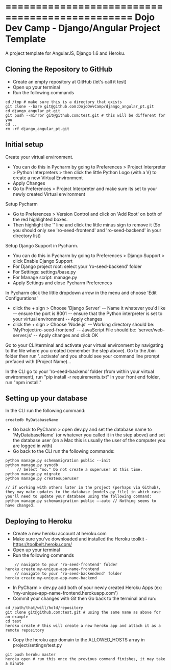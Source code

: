 ===============================================
Dojo Dev Camp - Django/Angular Project Template
===============================================

A project template for AngularJS, Django 1.6 and Heroku.

Cloning the Repository to GitHub
--------------------------------
- Create an empty repository at GitHub (let's call it test)
- Open up your terminal
- Run the following commands

```
cd /tmp # make sure this is a directory that exists
git clone --bare git@github.com:DojoDevCamp/django_angular_pt.git
cd django_angular_pt.git
git push --mirror git@github.com:test.git # this will be different for you
cd ..
rm -rf django_angular_pt.git
```

Initial setup
-------------

Create your virtual environment.
- You can do this in Pycharm by going to Preferences > Project Interpreter > Python Interpreters > then click the little Python Logo (with a V) to create a new Virtual Environment
- Apply Changes
- Go to Preferences > Project Interpreter and make sure its set to your newly created Virtual environment

Setup Pycharm
- Go to Preferences > Version Control and click on 'Add Root' on both of the red highlighted boxes.
- Then highlight the '<Project>' line and click the little minus sign to remove it (So you should only see 'ro-seed-frontend' and 'ro-seed-backend' in your directory list)

Setup Django Support in Pycharm.
- You can do this in Pycharm by going to Preferences > Django Support > click Enable Django Support
- For Django project root: select your 'ro-seed-backend' folder
- For Settings: settings/base.py
- For Manage script: manage.py
- Apply Settings and close Pycharm Preferences

In Pycharm click the little dropdown arrow in the menu and choose 'Edit Configurations'
- click the + sign > Choose 'Django Server'
-- Name it whatever you'd like
-- ensure the port is 8001 
-- ensure that the Python interpreter is set to your virtual environment
-- Apply changes
- click the + sign > Choose 'Node.js'
-- Working directory should be: 'MyProject/ro-seed-frontend' 
-- JavaScript File should be: 'server/web-server.js'
-- Apply changes and click OK

Go to your CLI/terminal and activate your virtual environment by navigating to the file where you created (remember the step above). Go to the <projectName>/bin folder then run '. activate' and you should see your command line prompt prefaced with (Project Name)...

In the CLI go to your 'ro-seed-backend' folder (from within your virtual environment), run "pip install -r requirements.txt"
In your front end folder, run "npm install."

Setting up your database
-------------------------

In the CLI run the following command:
```
createdb MyDatabaseName
```
- Go back to PyCharm > open dev.py and set the database name to 'MyDatabaseName' (or whatever you called it in the step above) and set the database user (on a Mac this is usually the user of the computer you are logged in with)
- Go back to the CLI run the following commands:
```
python manage.py schemamigration public --init
python manage.py syncdb
     // Select "no." Do not create a superuser at this time.
python manage.py migrate
python manage.py createsuperuser
```

```
// if working with others later in the project (perhaps via Github), they may make updates to the database (models.py file) in which case you'll need to update your database using the following command:
python manage.py schemamigration public —-auto // Nothing seems to have changed.
```

Deploying to Heroku
-------------------

- Create a new heroku account at heroku.com
- Make sure you've downloaded and installed the Heroku toolkit - https://toolbelt.heroku.com/
- Open up your terminal
- Run the following commands

```
    // navigate to your 'ro-seed-frontend' folder
heroku create my-unique-app-name-frontend
    // navigate to your 'ro-seed-backendend' folder
heroku create my-unique-app-name-backend
```
- In PyCharm > dev.py add both of your newly created Heroku Apps (ex: 'my-unique-app-name-frontend.herokuapp.com')
- Commit your changes with Git then Go back to the terminal and run:
```
cd /path/that/will/hold/repository
git clone git@github.com:test.git # using the same name as above for an example
cd test
heroku create # this will create a new heroku app and attach it as a remote repository
```

- Copy the heroku app domain to the ALLOWED_HOSTS array in project/settings/test.py

```
git push heroku master
heroku open # run this once the previous command finishes, it may take a minute
```